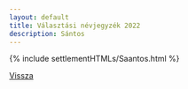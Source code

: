 ```yaml
---
layout: default
title: Választási névjegyzék 2022
description: Sántos
---
```


{% include settlementHTMLs/Saantos.html %}

[Vissza](../)